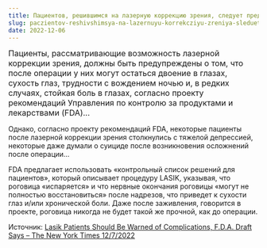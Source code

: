 ```yaml
---
title: Пациентов, решившимся на лазерную коррекцию зрения, следует предупреждать о возможных осложнениях, говорится в проекте документа FDA
slug: paczientov-reshivshimsya-na-lazernuyu-korrekcziyu-zreniya-sleduet-preduprezhdat-o-vozmozhnyh-oslozhneniyah-govoritsya-v-proekte-dokumenta-fda
date: 2022-12-06
---
```

<p class="" data-start="0" data-end="508">
  <span style="font-size: 16px;">Пациенты, рассматривающие возможность лазерной коррекции зрения, должны быть предупреждены о том, что после операции у них могут остаться двоение в глазах, сухость глаз, трудности с вождением ночью и, в редких случаях, стойкая боль в глазах, согласно проекту рекомендаций Управления по контролю за продуктами и лекарствами (FDA)&#8230;</span>
</p>

<p class="" data-start="510" data-end="718">
  Однако, согласно проекту рекомендаций FDA, некоторые пациенты после лазерной коррекции зрения столкнулись с тяжелой депрессией, некоторые даже думали о суициде после возникновения осложнений после операции&#8230;
</p>

<p class="" data-start="720" data-end="1104">
  FDA предлагает использовать «контрольный список решений для пациентов», который описывает процедуру LASIK, указывая, что роговица «испаряется» и что нервные окончания роговицы «могут не полностью восстановиться» после надрезов, что приведет к сухости глаз и/или хронической боли. Даже после заживления, говорится в проекте, роговица никогда не будет такой же прочной, как до операции.
</p>

<p data-start="720" data-end="1104">
  Источник: <a href="https://www.nytimes.com/2022/12/07/health/lasik-injuries-fda.html">Lasik Patients Should Be Warned of Complications, F.D.A. Draft Says &#8211; The New York Times 12/7/2022</a>
</p>